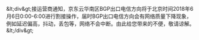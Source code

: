 &amp;lt;div&amp;gt;接运营商通知，京东云华南区BGP出口电信方向将于北京时间2018年6月6日0:00-6:00进行割接操作，届时BGP出口电信方向会有网络质量下降现象，例如延迟偏高，抖动，丢包等，网络不会中断。由此给您带来的不便，敬请谅解。&amp;lt;/div&amp;gt;